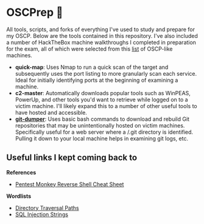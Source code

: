 # OSCPrep :ghost:
All tools, scripts, and forks of everything I've used to study and prepare for my OSCP. Below are the tools contained in this repository. I've also included a number of HackTheBox machine walkthroughs I completed in preparation for the exam, all of which were selected from this [list](https://docs.google.com/spreadsheets/d/1dwSMIAPIam0PuRBkCiDI88pU3yzrqqHkDtBngUHNCw8/edit?usp=sharing) of OSCP-like machines. 

- **quick-map**: Uses Nmap to run a quick scan of the target and subsequently uses the port listing to more granularly scan each service. Ideal for initially identifying ports at the beginning of examining a machine.
- **c2-master**: Automatically downloads popular tools such as WinPEAS, PowerUp, and other tools you'd want to retrieve while logged on to a victim machine. I'll likely expand this to a number of other useful tools to have hosted and accessible. 
- [**git-dumper**](/script/git-dumper.sh): Uses basic bash commands to download and rebuild Git repositories that may be unintentionally hosted on victim machines. Specifically useful for a web server where a /.git directory is identified. Pulling it down to your local machine helps in examining git logs, etc.

## Useful links I kept coming back to
**References**
- [Pentest Monkey Reverse Shell Cheat Sheet](https://pentestmonkey.net/cheat-sheet/shells/reverse-shell-cheat-sheet)

**Wordlists**
- [Directory Traversal Paths](https://github.com/omurugur/Path_Travelsal_Payload_List/blob/master/Payload/Dp.txt)
- [SQL Injection Strings](https://github.com/payloadbox/sql-injection-payload-list)
